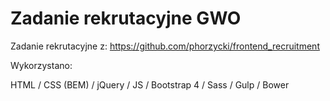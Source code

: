 # Zadanie rekrutacyjne GWO

Zadanie rekrutacyjne z: https://github.com/phorzycki/frontend_recruitment

Wykorzystano:

HTML
/ CSS (BEM)
/ jQuery
/ JS
/ Bootstrap 4 
/ Sass
/ Gulp
/ Bower